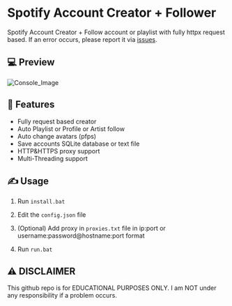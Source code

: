 # Spotify Account Creator + Follower 
 Spotify Account Creator + Follow account or playlist with fully httpx request based. If an error occurs, please report it via [issues](https://github.com/matheeshapathirana/Spotify-Account-Creator/issues/new).

## 💻 Preview

![Console_Image](https://user-images.githubusercontent.com/82868382/206721924-4ab84558-dabb-48a2-a205-e2e70cf0474b.png)

## 👾 Features
- Fully request based creator
- Auto Playlist or Profile or Artist follow
- Auto change avatars (pfps)
- Save accounts SQLite database or text file
- HTTP&HTTPS proxy support
- Multi-Threading support

## ✍️ Usage
1. Run `install.bat`

2. Edit the `config.json` file

3. (Optional) Add proxy in `proxies.txt` file in ip:port or username:password@hostname:port format 

4. Run `run.bat`


## ⚠️ DISCLAIMER
This github repo is for EDUCATIONAL PURPOSES ONLY. I am NOT under any responsibility if a problem occurs.

